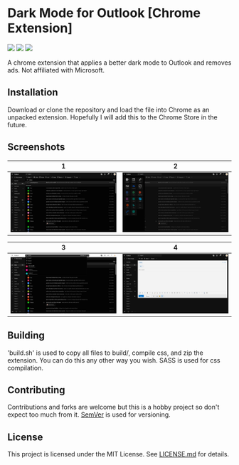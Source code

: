 # Dark Mode for Outlook [Chrome Extension]
![](https://img.shields.io/badge/type-Chrome%20Extension-yellow.svg)
![](https://img.shields.io/github/repo-size/jerboa88/outlook-dark-mode.svg)
![](https://img.shields.io/github/license/jerboa88/outlook-dark-mode.svg)


A chrome extension that applies a better dark mode to Outlook and removes ads. Not affiliated with Microsoft.


## Installation
Download or clone the repository and load the file into Chrome as an unpacked extension. Hopefully I will add this to the Chrome Store in the future.


## Screenshots
1 | 2
:-:|:-:
![Screenshot 1](screenshots/ss1.png) | ![Screenshot 2](screenshots/ss2.png)

3 | 4
:-:|:-:
![Screenshot 3](screenshots/ss3.png) | ![Screenshot 4](screenshots/ss4.png)


## Building
'build.sh' is used to copy all files to build/, compile css, and zip the extension. You can do this any other way you wish. SASS is used for css compilation.


## Contributing
Contributions and forks are welcome but this is a hobby project so don't expect too much from it. [SemVer](http://semver.org/) is used for versioning.


## License
This project is licensed under the MIT License. See [LICENSE.md](LICENSE.md) for details.
